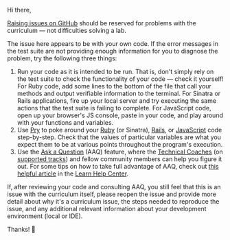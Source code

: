 Hi there,

[Raising issues on GitHub](http://help.learn.co/improving-learn/contributing-to-lessons/raising-an-issue-with-a-lab-or-lesson) should be reserved for problems with the curriculum — not difficulties solving a lab.

The issue here appears to be with your own code. If the error messages in the test suite are not providing enough information for you to diagnose the problem, try the following three things:
1. Run your code as it is intended to be run. That is, don't simply rely on the test suite to check the functionality of your code — check it yourself! For Ruby code, add some lines to the bottom of the file that call your methods and output verifiable information to the terminal. For Sinatra or Rails applications, fire up your local server and try executing the same actions that the test suite is failing to complete. For JavaScript code, open up your browser's JS console, paste in your code, and play around with your functions and variables.
2. Use [Pry](https://www.sitepoint.com/rubyists-time-pry-irb/) to poke around your [Ruby](https://github.com/pry/pry) (or Sinatra), [Rails](https://github.com/rweng/pry-rails), or [JavaScript](https://github.com/blainesch/pry.js) code step-by-step. Check that the values of particular variables are what you expect them to be at various points throughout the program's execution.
3. Use the [Ask a Question](http://help.learn.co/ask-a-question/where-can-i-ask-a-question-about-a-lesson) (AAQ) feature, where the [Technical Coaches](http://help.learn.co/instructional-support/receiving-course-support/who-are-the-technical-coaches) (on [supported tracks](http://help.learn.co/instructional-support/receiving-course-support/does-my-program-or-course-have-technical-coach-support)) and fellow community members can help you figure it out. For some tips on how to take full advantage of AAQ, check out [this helpful article](http://help.learn.co/ask-a-question/how-to-optimize-time-in-ask-a-question) in the [Learn Help Center](http://help.learn.co/).

If, after reviewing your code and consulting AAQ, you still feel that this is an issue with the curriculum itself, please reopen the issue and provide more detail about why it's a curriculum issue, the steps needed to reproduce the issue, and any additional relevant information about your development environment (local or IDE).

Thanks! 💙
